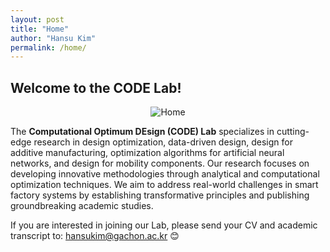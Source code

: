 ```yaml
---
layout: post
title: "Home"
author: "Hansu Kim"
permalink: /home/
---
```

   
## Welcome to the CODE Lab!   
   
<div style="display: flex; justify-content: center;">
  <img src="https://github.com/user-attachments/assets/2557bc6f-c0bf-47a5-b683-ac2cf1f2225a" 
       alt="Home" 
       style="max-width: 100%; height: auto; width: auto; max-height: 75vh; object-fit: contain;">
</div>      
   
The **Computational Optimum DEsign (CODE) Lab** specializes in cutting-edge research in design optimization, data-driven design, design for additive manufacturing, optimization algorithms for artificial neural networks, and design for mobility components. Our research focuses on developing innovative methodologies through analytical and computational optimization techniques. We aim to address real-world challenges in smart factory systems by establishing transformative principles and publishing groundbreaking academic studies.   
   
If you are interested in joining our Lab, please send your CV and academic transcript to: [hansukim@gachon.ac.kr](mailto:hansukim@gachon.ac.kr) 😊
